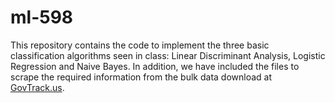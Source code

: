 ml-598
======

This repository contains the code to implement the three basic classification algorithms seen in class: Linear Discriminant Analysis, Logistic Regression and Naive Bayes. In addition, we have included the files to scrape the required information from the bulk data download at [GovTrack.us](GovTrack.us).
